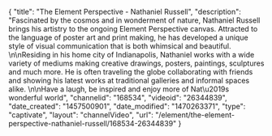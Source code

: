 {
    "title": "The Element Perspective - Nathaniel Russell",
    "description": "Fascinated by the cosmos and in wonderment of nature, Nathaniel Russell brings his artistry to the ongoing Element Perspective canvas. Attracted to the language of poster art and print making, he has developed a unique style of visual communication that is both whimsical and beautiful. \n\nResiding in his home city of Indianapolis, Nathaniel works with a wide variety of mediums making creative drawings, posters, paintings, sculptures and much more. He is often traveling the globe collaborating with friends and showing his latest works at traditional galleries and informal spaces alike. \n\nHave a laugh, be inspired and enjoy more of Nat\u2019s wonderful world",
    "channelid": "168534",
    "videoid": "26344839",
    "date_created": "1457500901",
    "date_modified": "1470263371",
    "type": "captivate",
    "layout": "channelVideo",
    "url": "\/element\/the-element-perspective-nathaniel-russell\/168534-26344839"
}
